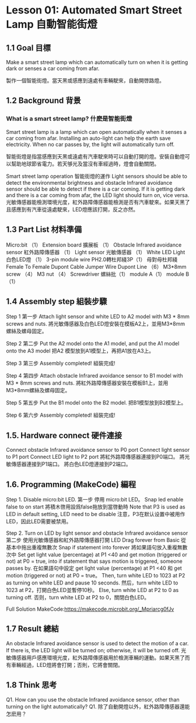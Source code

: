 # Lesson 01: Automated Smart Street Lamp 自動智能街燈
 
## 1.1 Goal 目標
<P>
Make a smart street lamp which can automatically turn on when it is getting dark or senses a car coming from afar.
<P>
<P>
製作一個智能街燈。當天黑或感應到遠處有車輛駛來，自動開啓路燈。
<P>

## 1.2 Background 背景

### What is a smart street lamp? 什麽是智能街燈

<P>
Smart street lamp is a lamp which can open automatically when it senses a car coming from afar. Installing an auto-light can help the earth save electricity. When no car passes by, the light will automatically turn off.
<P>
<P>
智能街燈是指當感應到天黑或遠處有汽車駛來時可以自動打開的燈。安裝自動燈可以幫助地球節省電力。若天够光及當沒有車經過時，燈會自動關閉。
<P>

Smart street lamp operation 智能街燈的運作
Light sensors should be able to detect the environmental brightness and obstacle Infrared avoidance sensor should be able to detect if there is a car coming. If it is getting dark and there is a car coming from afar, the LED light should turn on, vice versa.
光敏傳感器能檢測環境光度，紅外路障傳感器能檢測是否有汽車駛來。如果天黑了且感應到有汽車從遠處駛來，LED燈應該打開，反之亦然。



## 1.3 Part List 材料準備
Micro:bit （1）
Extension board 擴展板 （1）
Obstacle Infrared avoidance sensor 紅外路障傳感器 （1）
Light sensor 光敏傳感器 （1）
White LED Light 白色LED燈 （1）
3-pin module wire  PH2.0轉杜邦綫3P（1）
母對母杜邦綫 Female To Female Dupont Cable Jumper Wire Dupont Line （6）
M3*8mm screw  （4）
M3 nut （4）
Screwdriver 螺絲批（1）
module A（1）
module B（1）




## 1.4 Assembly step 組裝步驟
Step 1 第一步
Attach light sensor and white LED to A2 model with M3 * 8mm screws and nuts. 
將光敏傳感器及白色LED燈安裝在模板A2上，並用M3*8mm螺絲及螺母固定。


Step 2 第二步
Put the A2 model onto the A1 model, and put the A1 model onto the A3 model
把A2 模型放到A1模型上，再把A1放在A3上。


Step 3 第三步
Assembly completed! 組裝完成!

Step 4 第四步
Attach obstacle Infrared avoidance sensor to B1 model with M3 * 8mm screws and nuts. 
將紅外路障傳感器安裝在模板B1上，並用M3*8mm螺絲及螺母固定。 

Step 5 第五步
Put the B1 model onto the B2 model. 把B1模型放到B2模型上。

Step 6 第六步
Assembly completed! 組裝完成!

## 1.5. Hardware connect 硬件連接
Connect obstacle Infrared avoidance sensor to P0 port
Connect light sensor to P1 port
Connect LED light to P2 port 
將紅外路障傳感器連接到P0端口。
將光敏傳感器連接到P1端口。
將白色LED燈連接到P2端口。




## 1.6. Programming (MakeCode) 編程
Step 1. Disable micro:bit LED. 第一步 停用 micro:bit LED。
Snap led enable false to on start  將積木啓用設爲false拖放到當啓動時
Note that P3 is used as LED in default setting, LED need to be disable 注意，P3在默认设置中被用作LED，因此LED需要被禁用。


Step 2. Turn on LED by light sensor and obstacle Infrared avoidance sensor 第二步 使用光敏傳感器和紅外路障傳感器打開 LED
Drag forever from Basic 從基本中拖出重複無數次 
Snap if statement into forever 將如果語句放入重複無數次中
Set get light value (percentage) at P1 <40  and get motion (triggered or not) at P0 = true, into if statement that says motion is triggered, someone passes by. 在如果語句中設定 get light value (percentage) at P1 <40 和 get motion (triggered or not) at P0 = true。
Then, turn white LED to 1023 at P2 as turning on white LED and pause 10 seconds. 然后，turn white LED to 1023 at P2，打開白色LED並暫停10秒。
Else, turn white LED at P2 to 0 as turning off. 否则，turn white LED at P2 to 0，關閉白色LED。


Full Solution 
MakeCode:https://makecode.microbit.org/_Mpriarcg0fJv

## 1.7 Result 總結
An obstacle Infrared avoidance sensor is used to detect the motion of a car. If there is, the LED light will be turned on; otherwise, it will be turned off.
光敏傳感器用戶感應環境光度，紅外路障傳感器用於檢測車輛的運動。如果天黑了而有車輛經過，LED燈將會打開；否則，它將會關閉。

## 1.8 Think 思考
Q1. How can you use the obstacle Infrared avoidance sensor, other than turning on the light automatically?
Q1. 除了自動開燈以外，紅外路障傳感器還能怎麽用？
